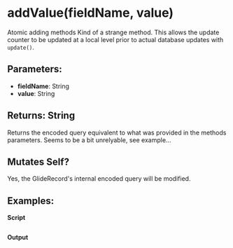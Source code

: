 # addValue(fieldName, value)
Atomic adding methods Kind of a strange method. This allows the update counter
to be updated at a local level prior to actual database updates with `update()`.
## Parameters:
- **fieldName**: String
- **value**: String

## Returns: String
Returns the encoded query equivalent to what was provided in the methods parameters. Seems to be a bit unrelyable, see example...

## Mutates Self?
Yes, the GlideRecord's internal encoded query will be modified.

## Examples:

**Script**
```js

```
**Output**
```
```
